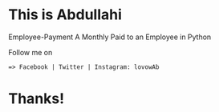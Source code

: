# This is Abdullahi
  Employee-Payment
  A Monthly Paid to an Employee in Python
  
  Follow me on
  
    => Facebook | Twitter | Instagram: lovowAb
    
    
 #  Thanks!

